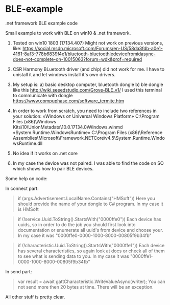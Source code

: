 # BLE-example
.net framework BLE example code


Small example to work with BLE on win10 & .net framework.

1. Tested on win10 1803 (17134.407)
Might not work on previous versions, like:
https://social.msdn.microsoft.com/Forums/en-US/58da3fdb-a0e1-4161-8af3-778b6839f4e1/bluetooth-bluetoothledevicefromidasync-does-not-complete-on-10015063?forum=wdk&prof=required

2. CSR Harmony BLuetooth driver (and chip) did not work for me. I have to unistall it and let windows install it's own drivers.

3. My setup is:
 a) basic  desktop computer, bluetooth dongle
 b) ble dongle like this http://wiki.seeedstudio.com/Grove-BLE_v1/ 
 I used this terminal to communicate with dongle https://www.compuphase.com/software_termite.htm
 
4. In order to work from scratch, you need to include two references in your solution:
 «Windows от Universal Windows Platform»
    C:\Program Files (x86)\Windows Kits\10\UnionMetadata\10.0.17134.0\Windows.winmd
    «System.Runtime.WindowsRuntime»
    C:\Program Files (x86)\Reference Assemblies\Microsoft\Framework\.NETCore\v4.5\System.Runtime.WindowsRuntime.dll

5. No idea if it works on .net core

6. In my case the device was not paired. I was able to find the code on SO which shows how to pair BLE devices.

Some help on code:

In connect part:
>if (args.Advertisement.LocalName.Contains("HMSoft"))
Here you should provide the name of your dongle to C# program. In my case it is HMSoft


> if (!service.Uuid.ToString().StartsWith("0000ffe0"))
Each device has uuids, so in order to do the job you should first look into documentation or enumerate all uuid's from device and choose your.
In my case it was "0000ffe0-0000-1000-8000-00805f9b34fb"

>if (!characteristic.Uuid.ToString().StartsWith("0000ffe1"))
Each device has several characteristics, so again look at docs or check all of them to see what is sending data to you.
In my case it was "0000ffe1-0000-1000-8000-00805f9b34fb"

In send part:
> var result = await gattCharacteristic.WriteValueAsync(writer);
You can not send more then 20 bytes at time. There will be an exception.


All other stuff is pretty clear.




